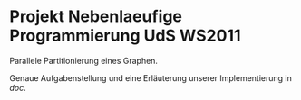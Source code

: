 # Projekt Nebenlaeufige Programmierung UdS WS2011

Parallele Partitionierung eines Graphen.

Genaue Aufgabenstellung und eine Erläuterung unserer Implementierung in *doc*.
